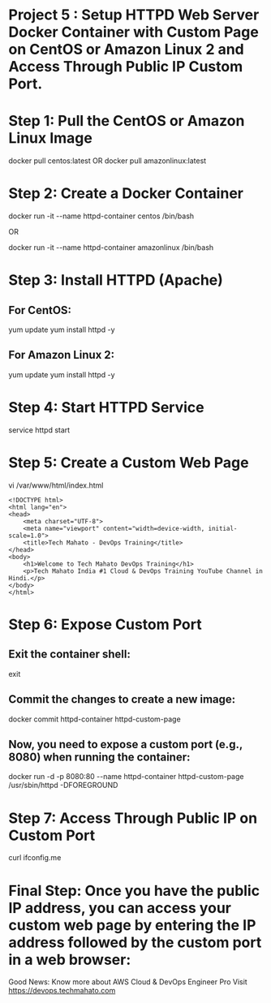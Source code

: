 # Project 5 : Setup HTTPD Web Server Docker Container with Custom Page on CentOS or Amazon Linux 2 and Access Through Public IP Custom Port.

# Step 1: Pull the CentOS or Amazon Linux Image
docker pull centos:latest
OR
docker pull amazonlinux:latest

# Step 2: Create a Docker Container
docker run -it --name httpd-container centos /bin/bash

OR

docker run -it --name httpd-container amazonlinux /bin/bash

# Step 3: Install HTTPD (Apache)
## For CentOS:
yum update
yum install httpd -y

## For Amazon Linux 2:
yum update
yum install httpd -y

# Step 4: Start HTTPD Service
service httpd start

# Step 5: Create a Custom Web Page
vi /var/www/html/index.html

    <!DOCTYPE html>
    <html lang="en">
    <head>
        <meta charset="UTF-8">
        <meta name="viewport" content="width=device-width, initial-scale=1.0">
        <title>Tech Mahato - DevOps Training</title>
    </head>
    <body>
        <h1>Welcome to Tech Mahato DevOps Training</h1>
        <p>Tech Mahato India #1 Cloud & DevOps Training YouTube Channel in Hindi.</p>
    </body>
    </html>

# Step 6: Expose Custom Port
## Exit the container shell:
exit
## Commit the changes to create a new image:
docker commit httpd-container httpd-custom-page
## Now, you need to expose a custom port (e.g., 8080) when running the container:
docker run -d -p 8080:80 --name httpd-container httpd-custom-page /usr/sbin/httpd -DFOREGROUND

# Step 7: Access Through Public IP on Custom Port
curl ifconfig.me

# Final Step: Once you have the public IP address, you can access your custom web page by entering the IP address followed by the custom port in a web browser:

Good News: Know more about AWS Cloud & DevOps Engineer Pro Visit https://devops.techmahato.com

